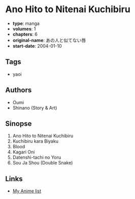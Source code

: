 # Ano Hito to Nitenai Kuchibiru

-   **type**: manga
-   **volumes**: 1
-   **chapters**: 6
-   **original-name**: あの人と似てない唇
-   **start-date**: 2004-01-10

## Tags

-   yaoi

## Authors

-   Oumi
-   Shinano (Story & Art)

## Sinopse

1. Ano Hito to Nitenai Kuchibiru
2. Kuchibiru kara Biyaku
3. Blood
4. Kagari Oni
5. Datenshi-tachi no Yoru
6. Sou Ja Shou (Double Snake)

## Links

-   [My Anime list](https://myanimelist.net/manga/2395/Ano_Hito_to_Nitenai_Kuchibiru)
